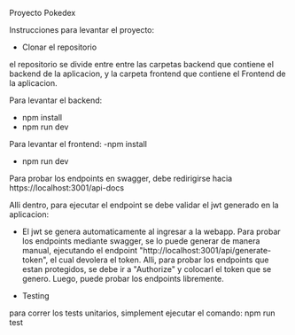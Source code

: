 Proyecto Pokedex

Instrucciones para levantar el proyecto:
- Clonar el repositorio

el repositorio se divide entre entre las carpetas backend que contiene el backend de la aplicacion, y la carpeta frontend que contiene el Frontend de la aplicacion.

Para levantar el backend:
- npm install
- npm run dev


Para levantar el frontend:
-npm install
- npm run dev


Para probar los endpoints en swagger, debe redirigirse hacia https://localhost:3001/api-docs 

Alli dentro, para ejecutar el endpoint se debe validar el jwt generado en la aplicacion:
- El jwt se genera automaticamente al ingresar a la webapp. Para probar los endpoints mediante swagger, se lo puede generar de manera manual, ejecutando el endpoint "http://localhost:3001/api/generate-token", el cual devolera el token. Alli, para probar los endpoints que estan protegidos, se debe ir a "Authorize" y colocarl el token que se genero. Luego, puede probar los endpoints libremente.


- Testing

para correr los tests unitarios, simplement ejecutar el comando:
npm run test


